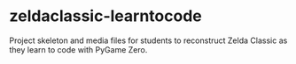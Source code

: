 # zeldaclassic-learntocode
Project skeleton and media files for students to reconstruct Zelda Classic as they learn to code with PyGame Zero.